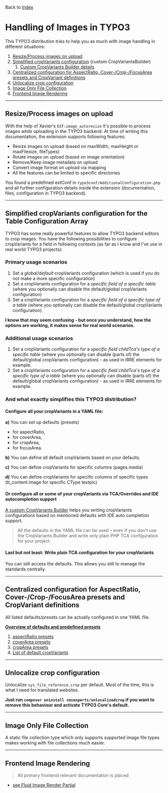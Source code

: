 Back to [Index](../Index.md)

# Handling of Images in TYPO3

This TYPO3 distribution tries to help you as much with image handling in
different situations:

1. [Resize/Process images on upload](#resizeprocess-images-on-upload)
2. [Simplified cropVariants configuration](#simplified-cropvariants-configuration-for-the-table-configuration-array)
   (custom CropVariantsBuilder)
   1. [Custom CropVariants Builder details](CropVariantsBuilder.md)
3. [Centralized configuration for AspectRatio, Cover-/Crop-/FocusArea presets and CropVariant definitions](#centralized-configuration-for-aspectratio-cover-crop-focusarea-presets-and-cropvariant-definitions)
4. [Unlocalize crop configuration](#unlocalize-crop-configuration)
5. [Image Only File Collection](#image-only-file-collection)
6. [Frontend Image Rendering](#frontend-image-rendering)

---

## Resize/Process images on upload

With the help of Xavier's `EXT:image_autoresize` it's possible to
process images while uploading in the TYPO3 backend. At time of writing
this documentation, the extension supports following features:

* Resize images on upload (based on maxWidth, maxHeight or maxFilesize,
  fileTypes)
* Rotate images on upload (based on image orientation)
* Remove/Keep image metadata on upload
* Convert image format on upload via mapping
* All the features can be limited to specific directories

You found a predefined extConf in
`typo3conf/AdditionalConfiguration.php` and all further configuration
details inside the extension (documentation, files, configuration in
TYPO3 backend).

---

## Simplified cropVariants configuration for the Table Configuration Array

TYPO3 has some really powerful features to allow TYPO3 backend editors
to crop images. You have the following possibilities to configure
cropVariants for a field in following contexts (as far as I know and
I've use in real world TYPO3 projects):

### Primary usage scenarios

1. Set a *global/default* cropVariants configuration (which is used if
   you do not make a more specific configuration)
2. Set a cropVariants configuration for a *specific field of a specific
   table* (where you optionally can disable the default/global
   cropVariants configuration)
3. Set a cropVariants configuration for a *specific field of a specific
   type of a table* (where you optionally can disable the default/global
   cropVariants configuration)

**I know that may seem confusing - but once you understand, how the
options are working, it makes sense for real world scenarios.**

### Additional usage scenarios

1. Set a cropVariants configuration for a *specific field childTca's
   type of a specific table* (where you optionally can disable (parts
   of) the default/global cropVariants configuration) - as used in IRRE
   elements for example.
2. Set a cropVariants configuration for a *specific field childTca's
   type of a specific type of a table* (where you optionally can disable
   (parts of) the default/global cropVariants configuration) - as used
   in IRRE elements for example.

### And what exactly simplifies this TYPO3 distribution?

#### Configure all your cropVariants in a YAML file:

**a)** You can set up defaults (presets)
* for aspectRatio,
* for coverArea,
* for cropArea,
* for focusArea.

**b)** You can define all default cropVariants based on your defaults.

**c)** You can define cropVariants for specific columns (pages.media)

**d)** You can define cropVariants for specific columns of specific
types (tt_content.image for specific CType textpic)

#### Or configure all or some of your cropVariants via TCA/Overrides and IDE autocompletion support

[A custom CropVariants Builder](CropVariantsBuilder.md) helps you
writing cropVariants configurations based on mentioned defaults with IDE
auto completion support.

> All the defaults in the YAML file can be used – even if you don't use
> the CropVariants Builder and write only plain PHP TCA configuration
> for your project.

#### Last but not least: Write plain TCA configuration for your cropVariants

You can still access the defaults. This allows you still to manage the standards centrally.

---

## Centralized configuration for AspectRatio, Cover-/Crop-/FocusArea presets and CropVariant definitions

All listed defaults/presets can be actually configured in one YAML file.

[**Overview of defaults and predefined presets**](DefaultsAndPresets.md)

1. [aspectRatio presets](DefaultsAndPresets.md#predefined-aspectratios)
2. [coverArea presets](DefaultsAndPresets.md#predefined-coverareas)
3. [cropArea presets](DefaultsAndPresets.md#predefined-cropareas)
4. [List of default cropVariants](DefaultsAndPresets.md#list-of-default-cropvariants)

---

## Unlocalize crop configuration

Unlocalize `sys_file_reference.crop` per default. Most of the time, this
is what I need for translated websites.

**Just run `composer uninstall cmsexperts/unlocalizedcrop` if you want
to remove this behaviour and activate TYPO3 Core's default.**

---

## Image Only File Collection

A static file collection type which only supports supported image file
types makes working with file collections much easier.

---

## Frontend Image Rendering

> All primary frontend relevant documentation is placed

* [see Fluid Image Render Partial](../Frontend/Fluid/FluidImageRenderPartial.md)
